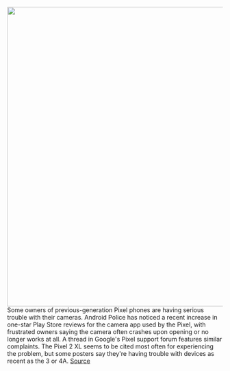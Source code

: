 <img src='https://cdn.vox-cdn.com/thumbor/HyPCh38NRk8n9Sg2RLrGPJsmHe4=/0x0:2040x1360/1200x800/filters:focal(857x517:1183x843)/cdn.vox-cdn.com/uploads/chorus_image/image/68838516/jbareham_171013_2050_0044.0.jpg' width='700px' /><br/>
Some owners of previous-generation Pixel phones are having serious trouble with their cameras. Android Police has noticed a recent increase in one-star Play Store reviews for the camera app used by the Pixel, with frustrated owners saying the camera often crashes upon opening or no longer works at all. A thread in Google's Pixel support forum features similar complaints. The Pixel 2 XL seems to be cited most often for experiencing the problem, but some posters say they're having trouble with devices as recent as the 3 or 4A.
<a href='https://www.theverge.com/2021/2/18/22289713/google-pixel-camera-not-working-issue'> Source <a/>